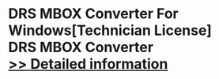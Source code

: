 # DRS MBOX Converter For Windows[Technician License]<br />DRS MBOX Converter<br />[>> Detailed information](https://secure.shareit.com/shareit/product.html?productid=301004342&affiliateid=200057808)